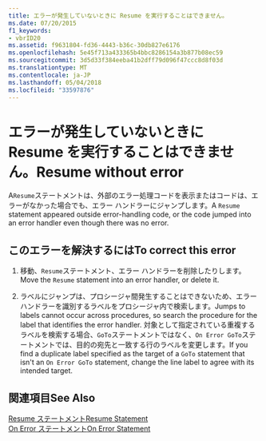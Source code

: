 ```yaml
---
title: エラーが発生していないときに Resume を実行することはできません。
ms.date: 07/20/2015
f1_keywords:
- vbrID20
ms.assetid: f9631804-fd36-4443-b36c-30db827e6176
ms.openlocfilehash: 5e45f713a433365b4bbc8286154a3b877b08ec59
ms.sourcegitcommit: 3d5d33f384eeba41b2dff79d096f47ccc8d8f03d
ms.translationtype: MT
ms.contentlocale: ja-JP
ms.lasthandoff: 05/04/2018
ms.locfileid: "33597876"
---
```

# <a name="resume-without-error"></a><span data-ttu-id="edefa-102">エラーが発生していないときに Resume を実行することはできません。</span><span class="sxs-lookup"><span data-stu-id="edefa-102">Resume without error</span></span>
<span data-ttu-id="edefa-103">A`Resume`ステートメントは、外部のエラー処理コードを表示またはコードは、エラーがなかった場合でも、エラー ハンドラーにジャンプします。</span><span class="sxs-lookup"><span data-stu-id="edefa-103">A `Resume` statement appeared outside error-handling code, or the code jumped into an error handler even though there was no error.</span></span>  
  
## <a name="to-correct-this-error"></a><span data-ttu-id="edefa-104">このエラーを解決するには</span><span class="sxs-lookup"><span data-stu-id="edefa-104">To correct this error</span></span>  
  
1.  <span data-ttu-id="edefa-105">移動、`Resume`ステートメント、エラー ハンドラーを削除したりします。</span><span class="sxs-lookup"><span data-stu-id="edefa-105">Move the `Resume` statement into an error handler, or delete it.</span></span>  
  
2.  <span data-ttu-id="edefa-106">ラベルにジャンプは、プロシージャ間発生することはできないため、エラー ハンドラーを識別するラベルをプロシージャ内で検索します。</span><span class="sxs-lookup"><span data-stu-id="edefa-106">Jumps to labels cannot occur across procedures, so search the procedure for the label that identifies the error handler.</span></span> <span data-ttu-id="edefa-107">対象として指定されている重複するラベルを検索する場合、`GoTo`ステートメントではなく、`On Error GoTo`ステートメントでは、目的の宛先と一致する行のラベルを変更します。</span><span class="sxs-lookup"><span data-stu-id="edefa-107">If you find a duplicate label specified as the target of a `GoTo` statement that isn't an `On Error GoTo` statement, change the line label to agree with its intended target.</span></span>  
  
## <a name="see-also"></a><span data-ttu-id="edefa-108">関連項目</span><span class="sxs-lookup"><span data-stu-id="edefa-108">See Also</span></span>  
 [<span data-ttu-id="edefa-109">Resume ステートメント</span><span class="sxs-lookup"><span data-stu-id="edefa-109">Resume Statement</span></span>](../../../visual-basic/language-reference/statements/resume-statement.md)  
 [<span data-ttu-id="edefa-110">On Error ステートメント</span><span class="sxs-lookup"><span data-stu-id="edefa-110">On Error Statement</span></span>](../../../visual-basic/language-reference/statements/on-error-statement.md)
